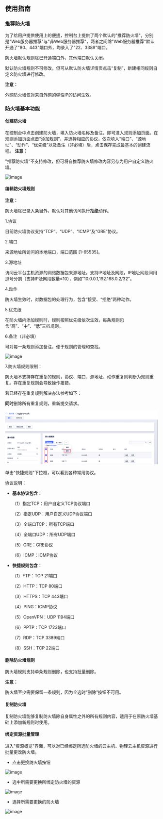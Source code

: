 ## 使用指南

### 推荐防火墙

为了给用户提供使用上的便捷，控制台上提供了两个默认的"推荐防火墙"，分别是"Web服务器推荐"与"非Web服务器推荐"，两者之间除"Web服务器推荐"默认开通了"80、443"端口外，均录入了"22、3389"端口。

防火墙默认规则除已开通端口外，其他端口默认关闭。

默认防火墙规则不可修改，但可从默认防火墙详情页点击“复制”，新建相同规则自定义防火墙进行修改。

**注意：**

外网防火墙仅对来自外网的弹性IP的访问生效。

### 防火墙基本功能

#### 创建防火墙

在控制台中点击创建防火墙，填入防火墙名称及备注，即可进入规则添加页面。在规则添加页面点击“添加规则”，并选择相应的协议，依次填入“端口”、“源地址”、“动作”、“优先级”以及备注（非必填）后，点击保存完成最基本的创建流程。
**注意：**

"推荐防火墙"不支持修改，但可将自推荐防火墙修改内容另存为用户自定义防火墙。

![image](/images//firewall1.png)

#### 编辑防火墙规则

**注意：**

防火墙除已录入条目外，默认对其他访问执行**拒绝**动作。

1.协议

目前防火墙协议支持“TCP”、“UDP”、“ICMP”及“GRE”协议。

2.端口

来源地址所访问的本地端口，端口范围 \[1-65535\]。

3.源地址

访问云平台主机资源的网络数据包来源地址，支持IP地址及网段，IP地址网段间用逗号分割（支持IP及网段数量≤10），例如"10.0.0.1,192.168.0.2/32"。

4.动作

防火墙生效时，对数据包的处理行为，包含“接受、“拒绝”两种动作。

5.优先级

在防火墙内添加规则时，规则按照优先级依次生效，每条规则包含“高”、“中”、“低”三档规则。

6.备注（非必填）

可对每一条规则添加备注，便于规则的管理和查找。

![image](/images/编辑规则.png)

7.防火墙规则限制：

防火墙不支持存在重复的规则，协议、端口、源地址、动作重复则判断为规则重复。存在重复规则会导致操作报错。

若已经存在重复规则解决办法参考如下：

**同时**删除所有重复规则，重新提交请求。

![image](/images/防火墙规则批量删除.png)

单击"快捷规则"下拉框，可以看到各种常用协议。

协议说明：

  - **基本协议包含：** 
  
      （1）指定TCP：用户自定义TCP协议端口 
  
      （2）指定UDP：用户自定义UDP协议端口 
  
      （3）全端口TCP：所有TCP端口
    
      （4）全端口UDP：所有UDP端口 
    
      （5）GRE：GRE协议
  
      （6）ICMP：ICMP协议
  
  - **快捷规则包含：** 
  
     （1）FTP：TCP 21端口 
   
     （2）HTTP：TCP 80端口 
  
     （3）HTTPS：TCP 443端口 
  
     （4）PING：ICMP协议
  
     （5）OpenVPN：UDP 1194端口 
  
     （6）PPTP：TCP 1723端口 
  
     （7）RDP：TCP 3389端口 
  
     （8）SSH：TCP 22端口

#### 删除防火墙规则

防火墙规则支持单条规则删除，也支持批量删除。

**注意：**

防火墙至少需要保留一条规则，因为全选时“删除”按钮不可用。

#### 复制防火墙

复制防火墙能够复制防火墙除自身属性之外的所有规则内容，适用于在原防火墙基础上添加新规则时使用。

#### 绑定资源批量管理

进入"资源概览"界面，可以对已经绑定所选防火墙的云主机、物理云主机资源进行批量更改防火墙。

- 点击更换防火墙按钮

![image](/images/firewall3.png)

- 选中所需要更换所绑定防火墙的资源

![image](/images/firewall4.png)

- 选择所需要更换的防火墙

![image](/images/firewall5.png)
